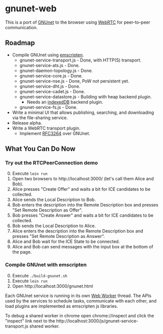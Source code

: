 gnunet-web
==========

This is a port of [GNUnet] to the browser using [WebRTC] for peer-to-peer
communication.

Roadmap
-------
* Compile GNUnet using [emscripten].
    * gnunet-service-transport.js - Done, with HTTP(S) transport.
    * gnunet-service-ats.js - Done.
    * gnunet-daemon-topology.js - Done.
    * gnunet-service-core.js - Done.
    * gnunet-service-nse.js - Done, PoW not persistent yet.
    * gnunet-service-dht.js - Done.
    * gnunet-service-cadet.js - Done.
    * gnunet-service-datastore.js - Building with heap backend plugin.
        * Needs an [indexedDB] backend plugin.
    * gnunet-service-fs.js - Done.
* Write a minimal UI that allows publishing, searching, and downloading via the
  file-sharing service.
* Release alpha.
* Write a WebRTC transport plugin.
    * Implement [RFC3264] over GNUnet.

What You Can Do Now
-------------------

### Try out the RTCPeerConnection demo ###
0. Execute `lein run`
1. Open two browsers to http://localhost:3000/ (let's call them Alice and Bob).
2. Alice presses "Create Offer" and waits a bit for ICE candidates to be
   collected.
3. Alice sends the Local Description to Bob.
4. Bob enters the description into the Remote Description box and presses
   "Set Remote Description as Offer".
5. Bob presses "Create Answer" and waits a bit for ICE candidates to be
   collected.
6. Bob sends the Local Description to Alice.
7. Alice enters the description into the Remote Description box and presses
   "Set Remote Description as Answer".
8. Alice and Bob wait for the ICE State to be connected.
9. Alice and Bob can send messages with the input box at the bottom of the page.

### Compile GNUnet with emscripten ###
0. Execute `./build-gnunet.sh`
1. Execute `lein run`
2. Open http://localhost:3000/gnunet.html

Each GNUnet service is running in its own [Web Worker] thread. The APIs used by
the services to schedule tasks, communicate with each other, and load plugins
are implemented as emscripten js libraries.

To debug a shared worker in chrome open chrome://inspect and click the
"inspect" link next to the http://localhost:3000/js/gnunet-service-transport.js
shared worker.

  [gnunet]: https://gnunet.org
  [webrtc]: http://www.webrtc.org
  [emscripten]: https://github.com/kripken/emscripten
  [rfc3264]: http://www.ietf.org/rfc/rfc3264.txt
  [web worker]: http://www.w3.org/TR/workers/
  [indexeddb]: http://www.w3.org/TR/IndexedDB/


